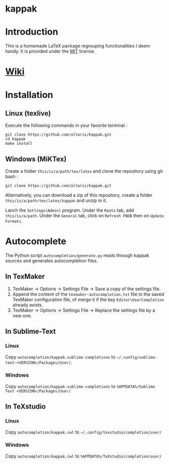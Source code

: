 kappak
======

# Introduction

This is a homemade LaTeX package regrouping functionalities I deem handy. It is provided under the [MIT](http://opensource.org/licenses/MIT) license.

# [Wiki](https://github.com/altaris/kappak/wiki)

# Installation

## Linux (texlive)

Execute the following commands in your favorite terminal :

    git clone https://github.com/altaris/kappak.git
    cd kappak
    make install

## Windows (MiKTex)

Create a folder `this/is/a/path/tex/latex` and clone the repository using git bash :
    
    git clone https://github.com/altaris/kappak.git
    
Alternatively, you can download a zip of this repository, create a folder `this/is/a/path/tex/latex/kappak` and unzip in it.

Lanch the `Settings(Admin)` program. Under the `Roots` tab, add `this/is/a/path`. Under the `General` tab, click on `Refresh FNDB` then on `Update Formats`.

# Autocomplete

The Python script `autocompletion/generate.py` reads through kappak sources and generates autocompletion files.

## In TexMaker

1. TexMaker -> Options -> Settings File -> Save a copy of the settings file.
2. Append the content of the `texmaker-autocompletion.txt` file to the saved TexMaker configuration file, of merge it if the key `Editor\UserCompletion` already exists.
3. TexMaker -> Options -> Settings File -> Replace the settings file by a new one.

## In Sublime-Text

### Linux

Copy `autocompletion/kappak.sublime-completions` to `~/.config/sublime-text-<VERSION>/Packages/User/`.

### Windows

Copy `autocompletion/kappak.sublime-completions` to `%APPDATA%/Sublime Text <VERSION>/Packages/User/`

## In TeXstudio

### Linux

Copy `autocompletion/kappak.cwl` to `~/.config/texstudio/completion/user/`

### Windows

Copy `autocompletion/kappak.cwl` to `%APPDATA%/TeXstudio/completion/user/`